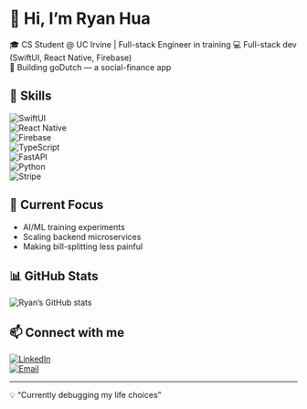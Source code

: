 # 👋 Hi, I’m Ryan Hua  

🎓 CS Student @ UC Irvine | Full-stack Engineer in training
💻 Full-stack dev (SwiftUI, React Native, Firebase)  
🚀 Building goDutch — a social-finance app  

## 🔧 Skills  
![SwiftUI](https://img.shields.io/badge/SwiftUI-FA7343?logo=swift&logoColor=white)  
![React Native](https://img.shields.io/badge/React%20Native-61DAFB?logo=react&logoColor=black)  
![Firebase](https://img.shields.io/badge/Firebase-FFCA28?logo=firebase&logoColor=black)  
![TypeScript](https://img.shields.io/badge/TypeScript-3178C6?logo=typescript&logoColor=white)  
![FastAPI](https://img.shields.io/badge/FastAPI-009688?logo=fastapi&logoColor=white)  
![Python](https://img.shields.io/badge/Python-3776AB?logo=python&logoColor=white)  
![Stripe](https://img.shields.io/badge/Stripe-626CD9?logo=stripe&logoColor=white)  
 

## 🌱 Current Focus  
- AI/ML training experiments  
- Scaling backend microservices  
- Making bill-splitting less painful

## 📊 GitHub Stats  
![Ryan’s GitHub stats](https://github-readme-stats.vercel.app/api?username=ryanhua&show_icons=true&theme=radical)


## 📫 Connect with me  
[![LinkedIn](https://img.shields.io/badge/LinkedIn-0A66C2?logo=linkedin&logoColor=white)](https://www.linkedin.com/in/ryanhua/)  
[![Email](https://img.shields.io/badge/Email-D14836?logo=gmail&logoColor=white)](mailto:ryanhua@email.com)  
 
 

---
💡 “Currently debugging my life choices”
